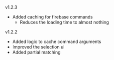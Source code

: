 v1.2.3

- Added caching for firebase commands
  - Reduces the loading time to almost nothing

v1.2.2

- Added logic to cache command arguments
- Improved the selection ui
- Added partial matching
